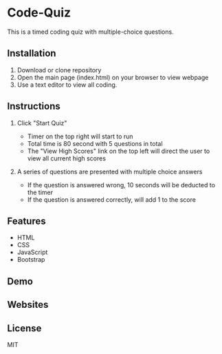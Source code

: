 # Code-Quiz

This is a timed coding quiz with multiple-choice questions. 
## Installation
1. Download or clone repository
2. Open the main page (index.html) on your browser to view webpage
3. Use a text editor to view all coding.

## Instructions
1. Click "Start Quiz"
   * Timer on the top right will start to run
   * Total time is 80 second with 5 questions in total
   * The "View High Scores" link on the top left will direct the user to view all current high scores


2. A series of questions are presented with multiple choice answers
   * If the question is answered wrong, 10 seconds will be deducted to the timer
   * If the question is answered correctly, will add 1 to the score
 
 

## Features
* HTML
* CSS
* JavaScript
* Bootstrap

## Demo



## Websites

## License
MIT
  



